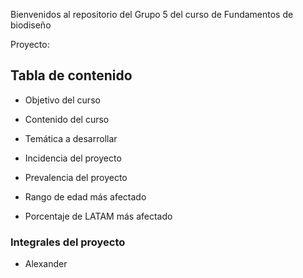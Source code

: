 Bienvenidos al repositorio del Grupo 5 del curso de Fundamentos de biodiseño

Proyecto:

## Tabla de contenido
- Objetivo del curso

- Contenido del curso

- Temática a desarrollar

- Incidencia del proyecto

- Prevalencia del proyecto

- Rango de edad más afectado

- Porcentaje de LATAM más afectado

### Integrales del proyecto

- Alexander


